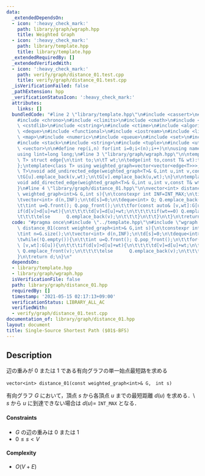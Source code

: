 ```yaml
---
data:
  _extendedDependsOn:
  - icon: ':heavy_check_mark:'
    path: library/graph/wgraph.hpp
    title: Weighted Graph
  - icon: ':heavy_check_mark:'
    path: library/template.hpp
    title: library/template.hpp
  _extendedRequiredBy: []
  _extendedVerifiedWith:
  - icon: ':heavy_check_mark:'
    path: verify/graph/distance_01.test.cpp
    title: verify/graph/distance_01.test.cpp
  _isVerificationFailed: false
  _pathExtension: hpp
  _verificationStatusIcon: ':heavy_check_mark:'
  attributes:
    links: []
  bundledCode: "#line 2 \"library/template.hpp\"\n#include <cassert>\n#include <cctype>\n\
    #include <chrono>\n#include <climits>\n#include <cmath>\n#include <cstdio>\n#include\
    \ <cstdlib>\n#include <cstring>\n#include <ctime>\n#include <algorithm>\n#include\
    \ <deque>\n#include <functional>\n#include <iostream>\n#include <limits>\n#include\
    \ <map>\n#include <numeric>\n#include <queue>\n#include <set>\n#include <sstream>\n\
    #include <stack>\n#include <string>\n#include <tuple>\n#include <utility>\n#include\
    \ <vector>\n\n#define rep(i,n) for(int i=0;i<(n);i++)\n\nusing namespace std;\n\
    using lint=long long;\n#line 3 \"library/graph/wgraph.hpp\"\n\ntemplate<class\
    \ T> struct edge{\n\tint to;\n\tT wt;\n\tedge(int to,const T& wt):to(to),wt(wt){}\n\
    };\ntemplate<class T> using weighted_graph=vector<vector<edge<T>>>;\n\ntemplate<class\
    \ T>\nvoid add_undirected_edge(weighted_graph<T>& G,int u,int v,const T& wt){\n\
    \tG[u].emplace_back(v,wt);\n\tG[v].emplace_back(u,wt);\n}\n\ntemplate<class T>\n\
    void add_directed_edge(weighted_graph<T>& G,int u,int v,const T& wt){\n\tG[u].emplace_back(v,wt);\n\
    }\n#line 4 \"library/graph/distance_01.hpp\"\n\nvector<int> distance_01(const\
    \ weighted_graph<int>& G,int s){\n\tconstexpr int INF=INT_MAX;\n\tint n=G.size();\n\
    \tvector<int> d(n,INF);\n\td[s]=0;\n\tdeque<int> Q; Q.emplace_back(s);\n\twhile(!Q.empty()){\n\
    \t\tint u=Q.front(); Q.pop_front();\n\t\tfor(const auto& [v,wt]:G[u]){\n\t\t\t\
    if(d[v]>d[u]+wt){\n\t\t\t\td[v]=d[u]+wt;\n\t\t\t\tif(wt==0) Q.emplace_front(v);\n\
    \t\t\t\telse      Q.emplace_back(v);\n\t\t\t}\n\t\t}\n\t}\n\treturn d;\n}\n"
  code: "#pragma once\n#include \"../template.hpp\"\n#include \"wgraph.hpp\"\n\nvector<int>\
    \ distance_01(const weighted_graph<int>& G,int s){\n\tconstexpr int INF=INT_MAX;\n\
    \tint n=G.size();\n\tvector<int> d(n,INF);\n\td[s]=0;\n\tdeque<int> Q; Q.emplace_back(s);\n\
    \twhile(!Q.empty()){\n\t\tint u=Q.front(); Q.pop_front();\n\t\tfor(const auto&\
    \ [v,wt]:G[u]){\n\t\t\tif(d[v]>d[u]+wt){\n\t\t\t\td[v]=d[u]+wt;\n\t\t\t\tif(wt==0)\
    \ Q.emplace_front(v);\n\t\t\t\telse      Q.emplace_back(v);\n\t\t\t}\n\t\t}\n\t\
    }\n\treturn d;\n}\n"
  dependsOn:
  - library/template.hpp
  - library/graph/wgraph.hpp
  isVerificationFile: false
  path: library/graph/distance_01.hpp
  requiredBy: []
  timestamp: '2021-05-15 02:17:13+09:00'
  verificationStatus: LIBRARY_ALL_AC
  verifiedWith:
  - verify/graph/distance_01.test.cpp
documentation_of: library/graph/distance_01.hpp
layout: document
title: Single-Source Shortest Path ($01$-BFS)
---
```


## Description
辺の重みが $0$ または $1$ である有向グラフの単一始点最短路を求める
```
vector<int> distance_01(const weighted_graph<int>& G,　int s)
```
有向グラフ $G$ において，頂点 $s$ から各頂点 $u$ までの最短距離 $d(u)$ を求める．\\
$s$ から $u$ に到達できない場合は $d(u)=$ ``INT_MAX`` となる．

#### Constraints
- $G$ の辺の重みは $0$ または $1$
- $0\le s\lt V$

#### Complexity
- $O(V+E)$
